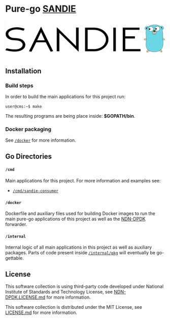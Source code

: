 # Pure-go [SANDIE](../README.md)

![](../docs/logo/sandie-gopher.png)

## Installation

### Build steps

In order to build the main applications for this project run:
```console
user@cms:~$ make
```

The resulting programs are being place inside: **$GOPATH/bin**.

### Docker packaging

See [`/docker`](./docker) for more information.

## Go Directories

#### `/cmd`

Main applications for this project. For more information and examples see:

* [`/cmd/sandie-consumer`](./cmd/sandie-consumer)

#### `/docker`

Dockerfile and auxiliary files used for building Docker images to run the main pure-go applications of this project
as well as the [NDN-DPDK](https://github.com/usnistgov/ndn-dpdk) forwarder.

#### `/internal`

Internal logic of all main applications in this project as well as auxiliary packages. Parts of code present inside
[`/internal/pkg`](./internal/pkg) will eventually be go-gettable.

## License

This software collection is using third-party code developed under National Institute of Standards and Technology License,
see [NDN-DPDK.LICENSE.md](./NDN-DPDK.LICENSE.md) for more information.

This software collection is distributed under the MIT License, see [LICENSE.md](../LICENSE.md) for more information.